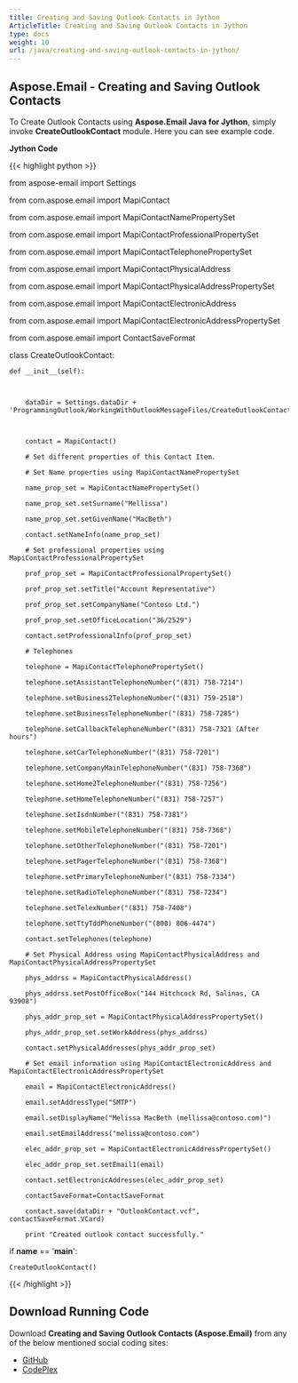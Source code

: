 ```yaml
---
title: Creating and Saving Outlook Contacts in Jython
ArticleTitle: Creating and Saving Outlook Contacts in Jython
type: docs
weight: 10
url: /java/creating-and-saving-outlook-contacts-in-jython/
---
```


## **Aspose.Email - Creating and Saving Outlook Contacts**
To Create Outlook Contacts using **Aspose.Email Java for Jython**, simply invoke **CreateOutlookContact** module. Here you can see example code.

**Jython Code**

{{< highlight python >}}

 from aspose-email import Settings

from com.aspose.email import MapiContact

from com.aspose.email import MapiContactNamePropertySet

from com.aspose.email import MapiContactProfessionalPropertySet

from com.aspose.email import MapiContactTelephonePropertySet

from com.aspose.email import MapiContactPhysicalAddress

from com.aspose.email import MapiContactPhysicalAddressPropertySet

from com.aspose.email import MapiContactElectronicAddress

from com.aspose.email import MapiContactElectronicAddressPropertySet

from com.aspose.email import ContactSaveFormat

class CreateOutlookContact:

    def __init__(self):



        dataDir = Settings.dataDir + 'ProgrammingOutlook/WorkingWithOutlookMessageFiles/CreateOutlookContact/'



        contact = MapiContact()

        # Set different properties of this Contact Item.

        # Set Name properties using MapiContactNamePropertySet

        name_prop_set = MapiContactNamePropertySet()

        name_prop_set.setSurname("Mellissa")

        name_prop_set.setGivenName("MacBeth")

        contact.setNameInfo(name_prop_set)

        # Set professional properties using MapiContactProfessionalPropertySet

        prof_prop_set = MapiContactProfessionalPropertySet()

        prof_prop_set.setTitle("Account Representative")

        prof_prop_set.setCompanyName("Contoso Ltd.")

        prof_prop_set.setOfficeLocation("36/2529")

        contact.setProfessionalInfo(prof_prop_set)

        # Telephones

        telephone = MapiContactTelephonePropertySet()

        telephone.setAssistantTelephoneNumber("(831) 758-7214")

        telephone.setBusiness2TelephoneNumber("(831) 759-2518")

        telephone.setBusinessTelephoneNumber("(831) 758-7285")

        telephone.setCallbackTelephoneNumber("(831) 758-7321 (After hours")

        telephone.setCarTelephoneNumber("(831) 758-7201")

        telephone.setCompanyMainTelephoneNumber("(831) 758-7368")

        telephone.setHome2TelephoneNumber("(831) 758-7256")

        telephone.setHomeTelephoneNumber("(831) 758-7257")

        telephone.setIsdnNumber("(831) 758-7381")

        telephone.setMobileTelephoneNumber("(831) 758-7368")

        telephone.setOtherTelephoneNumber("(831) 758-7201")

        telephone.setPagerTelephoneNumber("(831) 758-7368")

        telephone.setPrimaryTelephoneNumber("(831) 758-7334")

        telephone.setRadioTelephoneNumber("(831) 758-7234")

        telephone.setTelexNumber("(831) 758-7408")

        telephone.setTtyTddPhoneNumber("(800) 806-4474")

        contact.setTelephones(telephone)

        # Set Physical Address using MapiContactPhysicalAddress and MapiContactPhysicalAddressPropertySet

        phys_addrss = MapiContactPhysicalAddress()

        phys_addrss.setPostOfficeBox("144 Hitchcock Rd, Salinas, CA 93908")

        phys_addr_prop_set = MapiContactPhysicalAddressPropertySet()

        phys_addr_prop_set.setWorkAddress(phys_addrss)

        contact.setPhysicalAddresses(phys_addr_prop_set)

        # Set email information using MapiContactElectronicAddress and MapiContactElectronicAddressPropertySet

        email = MapiContactElectronicAddress()

        email.setAddressType("SMTP")

        email.setDisplayName("Melissa MacBeth (mellissa@contoso.com)")

        email.setEmailAddress("melissa@contoso.com")

        elec_addr_prop_set = MapiContactElectronicAddressPropertySet()

        elec_addr_prop_set.setEmail1(email)

        contact.setElectronicAddresses(elec_addr_prop_set)

        contactSaveFormat=ContactSaveFormat

        contact.save(dataDir + "OutlookContact.vcf", contactSaveFormat.VCard)

        print "Created outlook contact successfully."





if __name__ == '__main__':        

    CreateOutlookContact()

{{< /highlight >}}
## **Download Running Code**
Download **Creating and Saving Outlook Contacts (Aspose.Email)** from any of the below mentioned social coding sites:

- [GitHub](https://github.com/aspose-email/Aspose.Email-for-Java/releases/tag/Aspose.Email_Java_for_Jython-v1.0)
- [CodePlex](https://asposeemailjavajython.codeplex.com/releases/view/620655)
